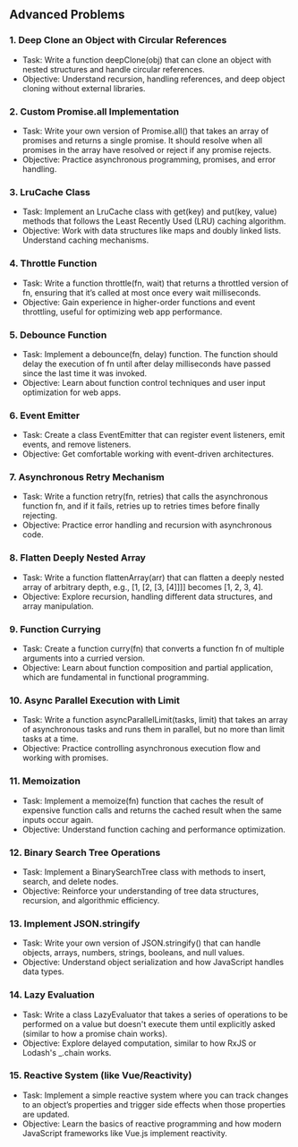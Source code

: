 ## Advanced Problems

### 1. Deep Clone an Object with Circular References

- Task: Write a function deepClone(obj) that can clone an object with nested structures and handle circular references.
- Objective: Understand recursion, handling references, and deep object cloning without external libraries.

### 2. Custom Promise.all Implementation

- Task: Write your own version of Promise.all() that takes an array of promises and returns a single promise. It should resolve when all promises in the array have resolved or reject if any promise rejects.
- Objective: Practice asynchronous programming, promises, and error handling.

### 3. LruCache Class

- Task: Implement an LruCache class with get(key) and put(key, value) methods that follows the Least Recently Used (LRU) caching algorithm.
- Objective: Work with data structures like maps and doubly linked lists. Understand caching mechanisms.

### 4. Throttle Function

- Task: Write a function throttle(fn, wait) that returns a throttled version of fn, ensuring that it’s called at most once every wait milliseconds.
- Objective: Gain experience in higher-order functions and event throttling, useful for optimizing web app performance.

### 5. Debounce Function

- Task: Implement a debounce(fn, delay) function. The function should delay the execution of fn until after delay milliseconds have passed since the last time it was invoked.
- Objective: Learn about function control techniques and user input optimization for web apps.

### 6. Event Emitter

- Task: Create a class EventEmitter that can register event listeners, emit events, and remove listeners.
- Objective: Get comfortable working with event-driven architectures.

### 7. Asynchronous Retry Mechanism

- Task: Write a function retry(fn, retries) that calls the asynchronous function fn, and if it fails, retries up to retries times before finally rejecting.
- Objective: Practice error handling and recursion with asynchronous code.

### 8. Flatten Deeply Nested Array

- Task: Write a function flattenArray(arr) that can flatten a deeply nested array of arbitrary depth, e.g., [1, [2, [3, [4]]]] becomes [1, 2, 3, 4].
- Objective: Explore recursion, handling different data structures, and array manipulation.

### 9. Function Currying

- Task: Create a function curry(fn) that converts a function fn of multiple arguments into a curried version.
- Objective: Learn about function composition and partial application, which are fundamental in functional programming.

### 10. Async Parallel Execution with Limit

- Task: Write a function asyncParallelLimit(tasks, limit) that takes an array of asynchronous tasks and runs them in parallel, but no more than limit tasks at a time.
- Objective: Practice controlling asynchronous execution flow and working with promises.

### 11. Memoization

- Task: Implement a memoize(fn) function that caches the result of expensive function calls and returns the cached result when the same inputs occur again.
- Objective: Understand function caching and performance optimization.

### 12. Binary Search Tree Operations

- Task: Implement a BinarySearchTree class with methods to insert, search, and delete nodes.
- Objective: Reinforce your understanding of tree data structures, recursion, and algorithmic efficiency.

### 13. Implement JSON.stringify

- Task: Write your own version of JSON.stringify() that can handle objects, arrays, numbers, strings, booleans, and null values.
- Objective: Understand object serialization and how JavaScript handles data types.

### 14. Lazy Evaluation

- Task: Write a class LazyEvaluator that takes a series of operations to be performed on a value but doesn't execute them until explicitly asked (similar to how a promise chain works).
- Objective: Explore delayed computation, similar to how RxJS or Lodash's \_.chain works.

### 15. Reactive System (like Vue/Reactivity)

- Task: Implement a simple reactive system where you can track changes to an object’s properties and trigger side effects when those properties are updated.
- Objective: Learn the basics of reactive programming and how modern JavaScript frameworks like Vue.js implement reactivity.
